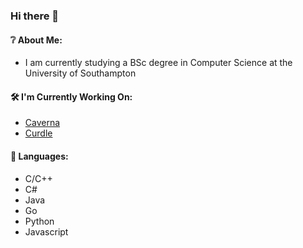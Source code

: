 ### Hi there 👋

#### ❔ About Me:
  - I am currently studying a BSc degree in Computer Science at the University of Southampton
#### 🛠️ I'm Currently Working On:
  - [Caverna](https://www.github.com/inventor02/caverna)
  - [Curdle](https://www.github.com/inventor02/curdle)
#### 💬 Languages:
  - C/C++
  - C#
  - Java
  - Go
  - Python
  - Javascript

<!--
**a-caine/a-caine** is a ✨ _special_ ✨ repository because its `README.md` (this file) appears on your GitHub profile.

Here are some ideas to get you started:

- 🔭 I’m currently working on ...
- 🌱 I’m currently learning ...
- 👯 I’m looking to collaborate on ...
- 🤔 I’m looking for help with ...
- 💬 Ask me about ...
- 📫 How to reach me: ...
- 😄 Pronouns: ...
- ⚡ Fun fact: ...
-->
